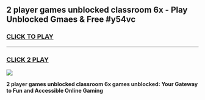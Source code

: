 
## 2 player games unblocked classroom 6x - Play Unblocked Gmaes & Free #y54vc
<h3>
<a href="https://premium.freeplayer.one?title=2_player_games_unblocked_classroom_6x&ref=03M">CLICK TO PLAY</a></h3>
<hr>

<h3>
<a href="https://premium.freeplayer.one?title=2_player_games_unblocked_classroom_6x&ref=03M">CLICK 2 PLAY</a>
  
</h3>

<a href="https://premium.freeplayer.one?title=2_player_games_unblocked_classroom_6x&ref=03M"><img src="https://clearcache.store/games.png"></a>


**2 player games unblocked classroom 6x games unblocked: Your Gateway to Fun and Accessible Online Gaming**
